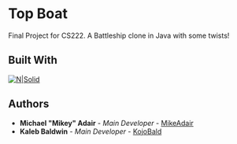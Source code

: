 # Top Boat
Final Project for CS222. A Battleship clone in Java with some twists!

## Built With
[![N|Solid](http://i.imgur.com/u6KsIUx.png)](https://www.jetbrains.com/idea/)

## Authors
* **Michael "Mikey" Adair** - *Main Developer* - [MikeAdair](https://github.com/mikeadair)
* **Kaleb Baldwin** - *Main Developer* - [KojoBald](https://github.com/KojoBald)
